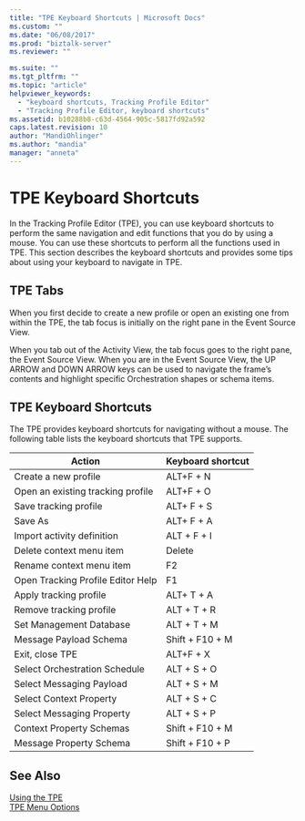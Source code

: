 ```yaml
---
title: "TPE Keyboard Shortcuts | Microsoft Docs"
ms.custom: ""
ms.date: "06/08/2017"
ms.prod: "biztalk-server"
ms.reviewer: ""

ms.suite: ""
ms.tgt_pltfrm: ""
ms.topic: "article"
helpviewer_keywords: 
  - "keyboard shortcuts, Tracking Profile Editor"
  - "Tracking Profile Editor, keyboard shortcuts"
ms.assetid: b10288b8-c63d-4564-905c-5817fd92a592
caps.latest.revision: 10
author: "MandiOhlinger"
ms.author: "mandia"
manager: "anneta"
---
```

# TPE Keyboard Shortcuts
In the Tracking Profile Editor (TPE), you can use keyboard shortcuts to perform the same navigation and edit functions that you do by using a mouse. You can use these shortcuts to perform all the functions used in TPE. This section describes the keyboard shortcuts and provides some tips about using your keyboard to navigate in TPE.  
  
## TPE Tabs  
 When you first decide to create a new profile or open an existing one from within the TPE, the tab focus is initially on the right pane in the Event Source View.  
  
 When you tab out of the Activity View, the tab focus goes to the right pane, the Event Source View. When you are in the Event Source View, the UP ARROW and DOWN ARROW keys can be used to navigate the frame’s contents and highlight specific Orchestration shapes or schema items.  
  
## TPE Keyboard Shortcuts  
 The TPE provides keyboard shortcuts for navigating without a mouse. The following table lists the keyboard shortcuts that TPE supports.  
  
|Action|Keyboard shortcut|  
|------------|-----------------------|  
|Create a new profile|ALT+F + N|  
|Open an existing tracking profile|ALT+F + O|  
|Save tracking profile|ALT+ F + S|  
|Save As|ALT+ F + A|  
|Import activity definition|ALT + F + I|  
|Delete context menu item|Delete|  
|Rename context menu item|F2|  
|Open Tracking Profile Editor Help|F1|  
|Apply tracking profile|ALT+ T + A|  
|Remove tracking profile|ALT + T + R|  
|Set Management Database|ALT + T + M|  
|Message Payload Schema|Shift + F10 + M|  
|Exit, close TPE|ALT+F + X|  
|Select Orchestration Schedule|ALT + S + O|  
|Select Messaging Payload|ALT + S + M|  
|Select Context Property|ALT + S + C|  
|Select Messaging Property|ALT + S + P|  
|Context Property Schemas|Shift + F10 + M|  
|Message Property Schema|Shift + F10 + P|  
  
## See Also  
 [Using the TPE](../core/using-the-tpe.md)   
 [TPE Menu Options](../core/tpe-menu-options.md)